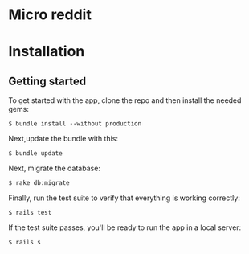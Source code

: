 # Micro reddit
# Installation
## Getting started

To get started with the app, clone the repo and then install the needed gems:

```
$ bundle install --without production
```
Next,update the bundle with this:
```
$ bundle update
```

Next, migrate the database:

```
$ rake db:migrate
```

Finally, run the test suite to verify that everything is working correctly:

```
$ rails test
```

If the test suite passes, you'll be ready to run the app in a local server:

```
$ rails s
```
